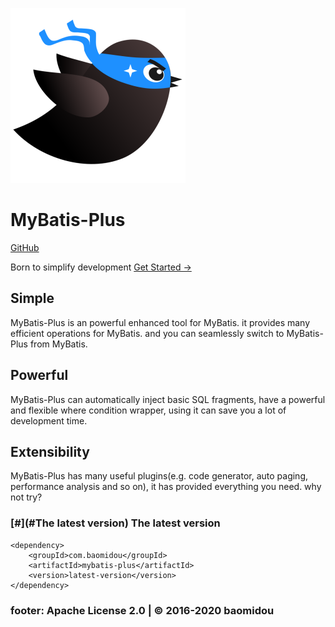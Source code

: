 
![hero](/img/logo.png)

MyBatis-Plus
============

[GitHub](https://github.com/baomidou/mybatis-plus)

Born to simplify development
[Get Started →](/guide/)

Simple
----

MyBatis-Plus is an powerful enhanced tool for MyBatis. it provides many efficient operations for MyBatis. and you can seamlessly switch to MyBatis-Plus from MyBatis.

Powerful
----

MyBatis-Plus can automatically inject basic SQL fragments, have a powerful and flexible where condition wrapper, using it can save you a lot of development time.

Extensibility
----

MyBatis-Plus has many useful plugins(e.g. code generator, auto paging, performance analysis and so on), it has provided everything you need. why not try?

### [#](#The latest version) The latest version

    <dependency>
        <groupId>com.baomidou</groupId>
        <artifactId>mybatis-plus</artifactId>
        <version>latest-version</version>
    </dependency>
    

### footer: Apache License 2.0 | © 2016-2020 baomidou
